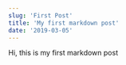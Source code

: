 ```yaml
---
slug: 'First Post'
title: 'My first markdown post'
date: '2019-03-05'
---
```


Hi, this is my first markdown post